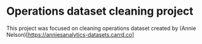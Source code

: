 # Operations dataset cleaning project

This project was focused on cleaning operations dataset created by (Annie Nelson)[https://anniesanalytics-datasets.carrd.co]
